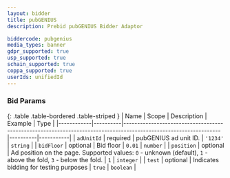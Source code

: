```yaml
---
layout: bidder
title: pubGENIUS
description: Prebid pubGENIUS Bidder Adaptor

biddercode: pubgenius
media_types: banner
gdpr_supported: true
usp_supported: true
schain_supported: true
coppa_supported: true
userIds: unifiedId
---
```


### Bid Params

{: .table .table-bordered .table-striped }
| Name       | Scope    | Description                                                                                                     | Example  | Type      |
|------------|----------|-----------------------------------------------------------------------------------------------------------------|----------|-----------|
| `adUnitId` | required | pubGENIUS ad unit ID.                                                                                           | `'1234'` | `string`  |
| `bidFloor` | optional | Bid floor                                                                                                       | `0.01`   | `number`  |
| `position` | optional | Ad position on the page. Supported values: `0` - unknown (default), `1` - above the fold, `3` - below the fold. | `1`      | `integer` |
| `test`     | optional | Indicates bidding for testing purposes                                                                          | `true`   | `boolean` |

